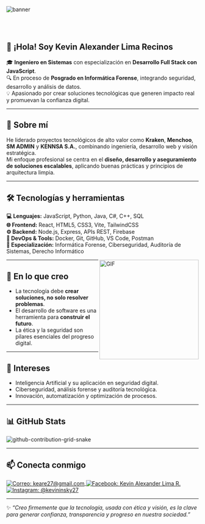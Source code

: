 ![banner](https://user-images.githubusercontent.com/89845641/220167426-0c5f630e-6d56-4617-9775-71c2bd025b4f.gif)

<br />
<br />

## 👋 ¡Hola! Soy Kevin Alexander Lima Recinos

🎓 **Ingeniero en Sistemas** con especialización en **Desarrollo Full Stack con JavaScript**.  
🔍 En proceso de **Posgrado en Informática Forense**, integrando seguridad, desarrollo y análisis de datos.  
💡 Apasionado por crear soluciones tecnológicas que generen impacto real y promuevan la confianza digital.

---

## 🚀 Sobre mí  

He liderado proyectos tecnológicos de alto valor como **Kraken**, **Menchoo**, **SM ADMIN** y **KENNSA S.A.**, combinando ingeniería, desarrollo web y visión estratégica.  
Mi enfoque profesional se centra en el **diseño, desarrollo y aseguramiento de soluciones escalables**, aplicando buenas prácticas y principios de arquitectura limpia.

---

## 🛠️ Tecnologías y herramientas  

**💻 Lenguajes:** JavaScript, Python, Java, C#, C++, SQL  
**🌐 Frontend:** React, HTML5, CSS3, Vite, TailwindCSS  
**⚙️ Backend:** Node.js, Express, APIs REST, Firebase  
**🐳 DevOps & Tools:** Docker, Git, GitHub, VS Code, Postman  
**🔐 Especialización:** Informática Forense, Ciberseguridad, Auditoría de Sistemas, Derecho Informático  

<img align="right" alt="GIF" src="https://i.pinimg.com/originals/e4/26/70/e426702edf874b181aced1e2fa5c6cde.gif" width="260"/>

---

## 🎯 En lo que creo  

- La tecnología debe **crear soluciones, no solo resolver problemas**.  
- El desarrollo de software es una herramienta para **construir el futuro**.  
- La ética y la seguridad son pilares esenciales del progreso digital.  

---

## 🌱 Intereses  

- Inteligencia Artificial y su aplicación en seguridad digital.  
- Ciberseguridad, análisis forense y auditoría tecnológica.  
- Innovación, automatización y optimización de procesos.  

---

## 📊 GitHub Stats  

![github-contribution-grid-snake](https://user-images.githubusercontent.com/89845641/218791674-c52db856-24d2-429f-8867-170c365730d1.svg)

---

## 📫 Conecta conmigo  

<p align="left">
  <a href="mailto:kevininsky27@gmail.com" target="_blank">
    <img align="center" src="https://img.shields.io/badge/-Gmail-D14836?style=for-the-badge&logo=gmail&logoColor=white" alt="Correo: keare27@gmail.com"/>
  </a>
  <a href="https://www.facebook.com/kevinalexander.limarecinos" target="_blank">
    <img align="center" src="https://img.shields.io/badge/-Facebook-1877F2?style=for-the-badge&logo=facebook&logoColor=white" alt="Facebook: Kevin Alexander Lima R."/>
  </a>
  <a href="https://www.instagram.com/ing.kevininsky/?next=%2Fingkevininsky27%2F" target="_blank">
    <img align="center" src="https://img.shields.io/badge/-Instagram-E4405F?style=for-the-badge&logo=instagram&logoColor=white" alt="Instagram: @kevininsky27"/>
  </a>
</p>

---

✨ *“Creo firmemente que la tecnología, usada con ética y visión, es la clave para generar confianza, transparencia y progreso en nuestra sociedad.”*  
